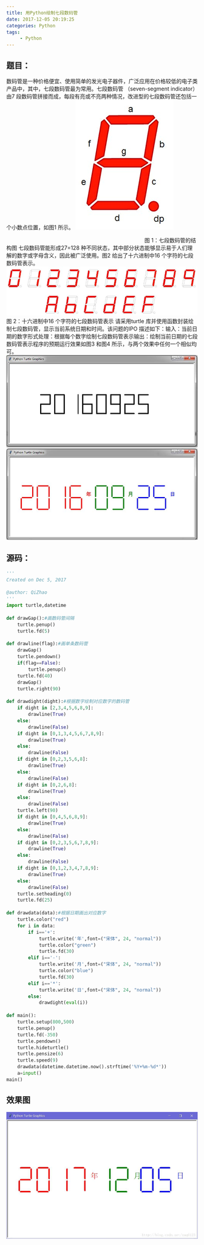 ```yaml
---
title: 用Python绘制七段数码管
date: 2017-12-05 20:19:25
categories: Python
tags:
     - Python
---
```

## 题目：
数码管是一种价格便宜、使用简单的发光电子器件，广泛应用在价格较低的电子类产品中，其中，七段数码管最为常用。七段数码管
（seven-segment indicator）由7 段数码管拼接而成，每段有亮或不亮两种情况，改进型的七段数码管还包括一个小数点位置，如图1 所示。
![](/images/20171205201558358.jpg)

　　　　　　　　　　　　　　　　　　　　　　　　　　图 1：七段数码管的结构图
七段数码管能形成27=128 种不同状态，其中部分状态能够显示易于人们理解的数字或字母含义，因此被广泛使用。图2 给出了十六进制中16 个字符的七段数码管表示。
![](/images/20171205201607868.jpg)
　　　　　　　　　　　　　　　　　　　　　　　　　　图 2：十六进制中16 个字符的七段数码管表示
请采用turtle 库并使用函数封装绘制七段数码管，显示当前系统日期和时间。该问题的IPO 描述如下：输入：当前日期的数字形式处理：根据每个数字绘制七段数码管表示输出：绘制当前日期的七段数码管表示程序的预期运行效果如图3 和图4 所示，与两个效果中任何一个相似均可。
![](/images/20171205201613806.jpg)
![](/images/20171205201625796.jpg)
## 源码：
```Python
'''
Created on Dec 5, 2017

@author: QiZhao
'''
import turtle,datetime  

def drawGap():#画数码管间隔
    turtle.penup()
    turtle.fd(5)
    
def drawline(flag):#画单条数码管
    drawGap()
    turtle.pendown()
    if(flag==False):
        turtle.penup()
    turtle.fd(40)
    drawGap()
    turtle.right(90)
    
def drawdight(dight):#根据数字绘制对应数字的数码管
    if dight in [2,3,4,5,6,8,9]:
        drawline(True)
    else:
        drawline(False)
    if dight in [0,1,3,4,5,6,7,8,9]:
        drawline(True)
    else:
        drawline(False)
    if dight in [0,2,3,5,6,8]:
        drawline(True)
    else:
        drawline(False)
    if dight in [0,2,6,8]:
        drawline(True)
    else:
        drawline(False)
    turtle.left(90)
    if dight in [0,4,5,6,8,9]:
        drawline(True)
    else:
        drawline(False)
    if dight in [0,2,3,5,6,7,8,9]:
        drawline(True)
    else:
        drawline(False)
    if dight in [0,1,2,3,4,7,8,9]:
        drawline(True)
    else:
        drawline(False)
    turtle.setheading(0)
    turtle.fd(25)

def drawdata(data):#根据日期画出对应数字
    turtle.color("red")
    for i in data:
        if i=='+':
            turtle.write('年',font=("宋体", 24, "normal"))
            turtle.color("green")
            turtle.fd(30)
        elif i=='-':
            turtle.write('月',font=("宋体", 24, "normal"))
            turtle.color("blue")
            turtle.fd(30)
        elif i=='*':
            turtle.write('日',font=("宋体", 24, "normal"))
        else:
            drawdight(eval(i))
            
def main():
    turtle.setup(800,500)
    turtle.penup()
    turtle.fd(-350)
    turtle.pendown()
    turtle.hideturtle()
    turtle.pensize(6)
    turtle.speed(9)
    drawdata(datetime.datetime.now().strftime('%Y+%m-%d*'))
    a=input()
main()
```
## 效果图
![](/images/20171205202005054.jpg)